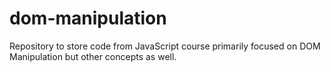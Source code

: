 # dom-manipulation
Repository to store code from JavaScript course primarily focused on DOM Manipulation but other concepts as well.
